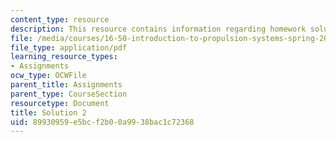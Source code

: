 ```yaml
---
content_type: resource
description: This resource contains information regarding homework solution 2.
file: /media/courses/16-50-introduction-to-propulsion-systems-spring-2012/89930959e5bcf2b00a9938bac1c72368_MIT16_50S12_sol2.pdf
file_type: application/pdf
learning_resource_types:
- Assignments
ocw_type: OCWFile
parent_title: Assignments
parent_type: CourseSection
resourcetype: Document
title: Solution 2
uid: 89930959-e5bc-f2b0-0a99-38bac1c72368
---
```

